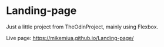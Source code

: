 # Landing-page

Just a little project from TheOdinProject, mainly using Flexbox.

Live page: https://mikemiua.github.io/Landing-page/